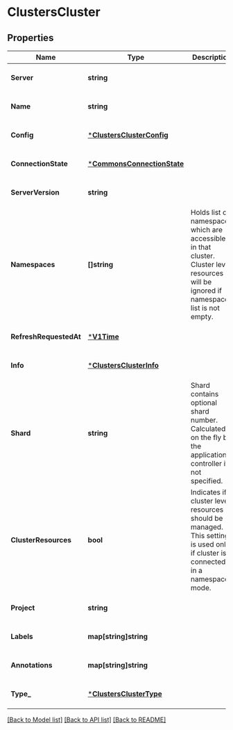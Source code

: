 # ClustersCluster

## Properties
Name | Type | Description | Notes
------------ | ------------- | ------------- | -------------
**Server** | **string** |  | [optional] [default to null]
**Name** | **string** |  | [optional] [default to null]
**Config** | [***ClustersClusterConfig**](clustersClusterConfig.md) |  | [optional] [default to null]
**ConnectionState** | [***CommonsConnectionState**](commonsConnectionState.md) |  | [optional] [default to null]
**ServerVersion** | **string** |  | [optional] [default to null]
**Namespaces** | **[]string** | Holds list of namespaces which are accessible in that cluster. Cluster level resources will be ignored if namespace list is not empty. | [optional] [default to null]
**RefreshRequestedAt** | [***V1Time**](v1Time.md) |  | [optional] [default to null]
**Info** | [***ClustersClusterInfo**](clustersClusterInfo.md) |  | [optional] [default to null]
**Shard** | **string** | Shard contains optional shard number. Calculated on the fly by the application controller if not specified. | [optional] [default to null]
**ClusterResources** | **bool** | Indicates if cluster level resources should be managed. This setting is used only if cluster is connected in a namespaced mode. | [optional] [default to null]
**Project** | **string** |  | [optional] [default to null]
**Labels** | **map[string]string** |  | [optional] [default to null]
**Annotations** | **map[string]string** |  | [optional] [default to null]
**Type_** | [***ClustersClusterType**](clustersClusterType.md) |  | [optional] [default to null]

[[Back to Model list]](../README.md#documentation-for-models) [[Back to API list]](../README.md#documentation-for-api-endpoints) [[Back to README]](../README.md)

